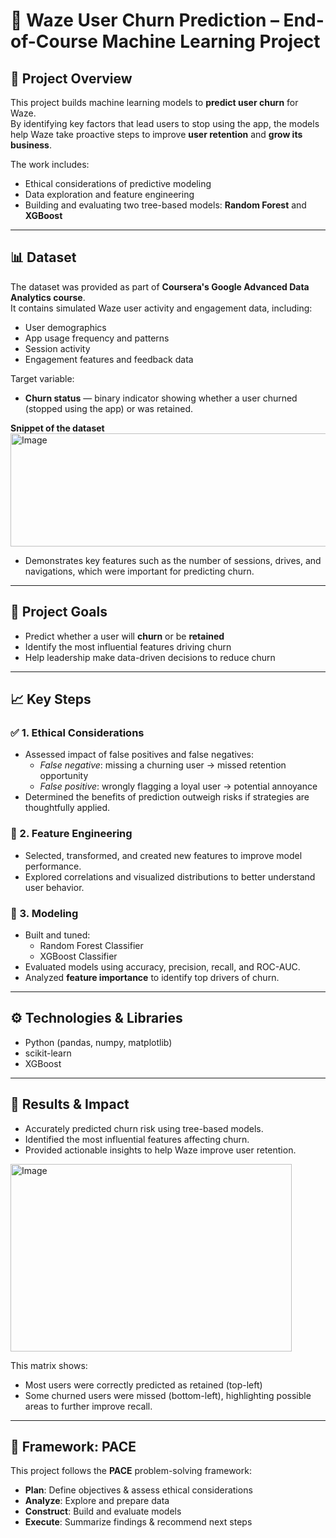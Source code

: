 # 📍 Waze User Churn Prediction – End-of-Course Machine Learning Project

## 🚀 Project Overview
This project builds machine learning models to **predict user churn** for Waze.  
By identifying key factors that lead users to stop using the app, the models help Waze take proactive steps to improve **user retention** and **grow its business**.

The work includes:
- Ethical considerations of predictive modeling
- Data exploration and feature engineering
- Building and evaluating two tree-based models: **Random Forest** and **XGBoost**

---

## 📊 Dataset
The dataset was provided as part of **Coursera's Google Advanced Data Analytics course**.  
It contains simulated Waze user activity and engagement data, including:
- User demographics
- App usage frequency and patterns
- Session activity
- Engagement features and feedback data

Target variable:
- **Churn status** — binary indicator showing whether a user churned (stopped using the app) or was retained.

**Snippet of the dataset**
<img width="650" height="181" alt="Image" src="https://github.com/user-attachments/assets/da48ccf9-2551-4c0e-b63d-d42f1b6cd719" />
- Demonstrates key features such as the number of sessions, drives, and navigations, which were important for predicting churn.

---

## 🎯 Project Goals
- Predict whether a user will **churn** or be **retained**
- Identify the most influential features driving churn
- Help leadership make data-driven decisions to reduce churn

---

## 📈 Key Steps

### ✅ 1. Ethical Considerations
- Assessed impact of false positives and false negatives:
  - *False negative*: missing a churning user → missed retention opportunity
  - *False positive*: wrongly flagging a loyal user → potential annoyance
- Determined the benefits of prediction outweigh risks if strategies are thoughtfully applied.

### 🔧 2. Feature Engineering
- Selected, transformed, and created new features to improve model performance.
- Explored correlations and visualized distributions to better understand user behavior.

### 🌲 3. Modeling
- Built and tuned:
  - Random Forest Classifier
  - XGBoost Classifier
- Evaluated models using accuracy, precision, recall, and ROC-AUC.
- Analyzed **feature importance** to identify top drivers of churn.

---

## ⚙️ Technologies & Libraries
- Python (pandas, numpy, matplotlib)
- scikit-learn
- XGBoost

---

## 📌 Results & Impact
- Accurately predicted churn risk using tree-based models.
- Identified the most influential features affecting churn.
- Provided actionable insights to help Waze improve user retention.

<img width="450" height="300" alt="Image" src="https://github.com/user-attachments/assets/e6dc430c-0fbc-492f-bf29-1cc444890763" />

This matrix shows:
- Most users were correctly predicted as retained (top-left)
- Some churned users were missed (bottom-left), highlighting possible areas to further improve recall.

---

## 🧭 Framework: PACE
This project follows the **PACE** problem-solving framework:
- **Plan**: Define objectives & assess ethical considerations
- **Analyze**: Explore and prepare data
- **Construct**: Build and evaluate models
- **Execute**: Summarize findings & recommend next steps

